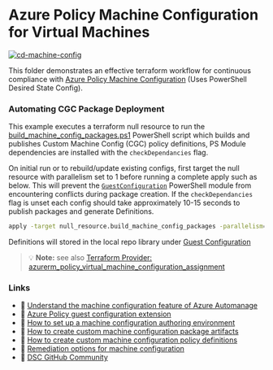 # Azure Policy Machine Configuration for Virtual Machines

[![cd-machine-config](https://github.com/gettek/terraform-azurerm-policy-as-code/actions/workflows/cd-guest-config.yml/badge.svg)](https://github.com/gettek/terraform-azurerm-policy-as-code/actions/workflows/cd-guest-config.yml)

This folder demonstrates an effective terraform workflow for continuous compliance with [Azure Policy Machine Configuration](https://learn.microsoft.com/en-us/azure/governance/machine-configuration/overview) (Uses PowerShell Desired State Config).

### Automating CGC Package Deployment

This example executes a terraform null resource to run the [build_machine_config_packages.ps1](../scripts/build_machine_config_packages.ps1) PowerShell script which builds and publishes Custom Machine Config (CGC) policy definitions, PS Module dependencies are installed with the `checkDependancies` flag.

On initial run or to rebuild/update existing configs, first target the null resource with parallelism set to 1 before running a complete apply such as below. This will prevent the [`GuestConfiguration`](https://www.powershellgallery.com/packages/GuestConfiguration/) PowerShell module from encountering conflicts during package creation. If the `checkDependancies` flag is unset each config should take approximately 10-15 seconds to publish packages and generate Definitions.

```bash
apply -target null_resource.build_machine_config_packages -parallelism=1 && tf apply
```

Definitions will stored in the local repo library under [Guest Configuration](../policies/Guest%20Configuration/)

> 💡 **Note:** see also [Terraform Provider: azurerm_policy_virtual_machine_configuration_assignment](https://registry.terraform.io/providers/hashicorp/azurerm/latest/docs/resources/policy_virtual_machine_configuration_assignment)

### Links

- 📘 [Understand the machine configuration feature of Azure Automanage](https://learn.microsoft.com/en-us/azure/governance/machine-configuration/overview)
- 📘 [Azure Policy guest configuration extension](https://learn.microsoft.com/en-us/azure/cloud-adoption-framework/manage/azure-server-management/guest-configuration-policy)
- 📘 [How to set up a machine configuration authoring environment](https://learn.microsoft.com/en-us/azure/governance/machine-configuration/machine-configuration-create-setup)
- 📘 [How to create custom machine configuration package artifacts](https://learn.microsoft.com/en-us/azure/governance/machine-configuration/machine-configuration-create)
- 📘 [How to create custom machine configuration policy definitions](https://learn.microsoft.com/en-us/azure/governance/machine-configuration/machine-configuration-create-definition)
- 📘 [Remediation options for machine configuration](https://learn.microsoft.com/en-us/azure/governance/machine-configuration/machine-configuration-policy-effects)
- 📙 [DSC GitHub Community](https://github.com/dsccommunity)